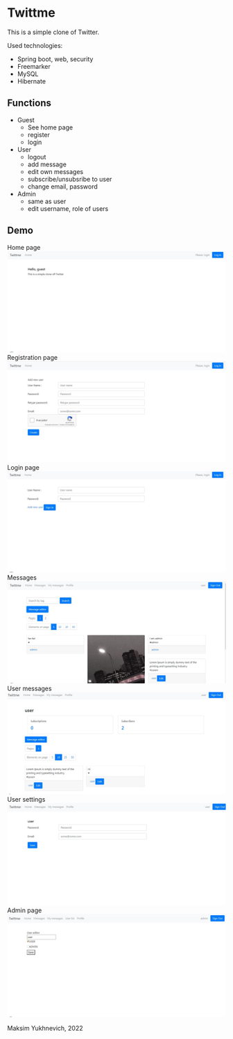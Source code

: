 # Twittme
This is a simple clone of Twitter.

Used technologies:
- Spring boot, web, security
- Freemarker
- MySQL
- Hibernate

## Functions
- Guest
    + See home page
    + register
    + login
- User
    + logout
    + add message
    + edit own messages
    + subscribe/unsubsribe to user
    + change email, password
- Admin
    + same as user
    + edit username, role of users

## Demo
Home page
![main](screenshots/main.JPG)
Registration page
![register](screenshots/register.JPG)
Login page
![login](screenshots/login.JPG)
Messages
![messages](screenshots/messages.JPG)
User messages
![mymessages](screenshots/mymessages.JPG)
User settings
![settings](screenshots/settings.JPG)
Admin page
![usredit](screenshots/user-editor.JPG)


Maksim Yukhnevich, 2022